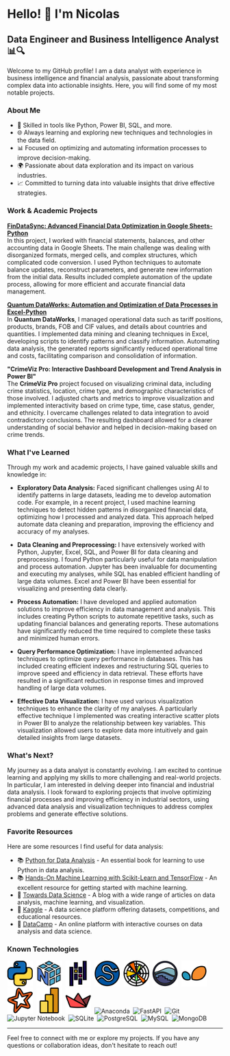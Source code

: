 # Hello! 👋 I'm Nicolas

## **Data Engineer and Business Intelligence Analyst** 📊🔍

Welcome to my GitHub profile! I am a data analyst with experience in business intelligence and financial analysis, passionate about transforming complex data into actionable insights. Here, you will find some of my most notable projects.

### About Me

- 🧰 Skilled in tools like Python, Power BI, SQL, and more.
- 🌐 Always learning and exploring new techniques and technologies in the data field.
- 📊 Focused on optimizing and automating information processes to improve decision-making.
- 🌍 Passionate about data exploration and its impact on various industries.
- 📈 Committed to turning data into valuable insights that drive effective strategies.

### Work & Academic Projects

**[FinDataSync: Advanced Financial Data Optimization in Google Sheets-Python](https://github.com/nicolasramirezperilla/FinDataSync/tree/master)**  
In this project, I worked with financial statements, balances, and other accounting data in Google Sheets. The main challenge was dealing with disorganized formats, merged cells, and complex structures, which complicated code conversion. I used Python techniques to automate balance updates, reconstruct parameters, and generate new information from the initial data. Results included complete automation of the update process, allowing for more efficient and accurate financial data management.

**[Quantum DataWorks: Automation and Optimization of Data Processes in Excel-Python](https://github.com/nicolasramirezperilla/Quantum_DataWorks/tree/master)**  
In **Quantum DataWorks**, I managed operational data such as tariff positions, products, brands, FOB and CIF values, and details about countries and quantities. I implemented data mining and cleaning techniques in Excel, developing scripts to identify patterns and classify information. Automating data analysis, the generated reports significantly reduced operational time and costs, facilitating comparison and consolidation of information.

**"CrimeViz Pro: Interactive Dashboard Development and Trend Analysis in Power BI"**  
The **CrimeViz Pro** project focused on visualizing criminal data, including crime statistics, location, crime type, and demographic characteristics of those involved. I adjusted charts and metrics to improve visualization and implemented interactivity based on crime type, time, case status, gender, and ethnicity. I overcame challenges related to data integration to avoid contradictory conclusions. The resulting dashboard allowed for a clearer understanding of social behavior and helped in decision-making based on crime trends.

### What I've Learned

Through my work and academic projects, I have gained valuable skills and knowledge in:

- **Exploratory Data Analysis:** Faced significant challenges using AI to identify patterns in large datasets, leading me to develop automation code. For example, in a recent project, I used machine learning techniques to detect hidden patterns in disorganized financial data, optimizing how I processed and analyzed data. This approach helped automate data cleaning and preparation, improving the efficiency and accuracy of my analyses.

- **Data Cleaning and Preprocessing:** I have extensively worked with Python, Jupyter, Excel, SQL, and Power BI for data cleaning and preprocessing. I found Python particularly useful for data manipulation and process automation. Jupyter has been invaluable for documenting and executing my analyses, while SQL has enabled efficient handling of large data volumes. Excel and Power BI have been essential for visualizing and presenting data clearly.

- **Process Automation:** I have developed and applied automation solutions to improve efficiency in data management and analysis. This includes creating Python scripts to automate repetitive tasks, such as updating financial balances and generating reports. These automations have significantly reduced the time required to complete these tasks and minimized human errors.

- **Query Performance Optimization:** I have implemented advanced techniques to optimize query performance in databases. This has included creating efficient indexes and restructuring SQL queries to improve speed and efficiency in data retrieval. These efforts have resulted in a significant reduction in response times and improved handling of large data volumes.

- **Effective Data Visualization:** I have used various visualization techniques to enhance the clarity of my analyses. A particularly effective technique I implemented was creating interactive scatter plots in Power BI to analyze the relationship between key variables. This visualization allowed users to explore data more intuitively and gain detailed insights from large datasets.

### What's Next?

My journey as a data analyst is constantly evolving. I am excited to continue learning and applying my skills to more challenging and real-world projects. In particular, I am interested in delving deeper into financial and industrial data analysis. I look forward to exploring projects that involve optimizing financial processes and improving efficiency in industrial sectors, using advanced data analysis and visualization techniques to address complex problems and generate effective solutions.

### Favorite Resources

Here are some resources I find useful for data analysis:

- 📚 [Python for Data Analysis](https://www.oreilly.com/library/view/python-for-data/9781491957653/) - An essential book for learning to use Python in data analysis.
- 📚 [Hands-On Machine Learning with Scikit-Learn and TensorFlow](https://www.oreilly.com/library/view/hands-on-machine-learning/9781492032632/) - An excellent resource for getting started with machine learning.
- 📰 [Towards Data Science](https://towardsdatascience.com/) - A blog with a wide range of articles on data analysis, machine learning, and visualization.
- 📰 [Kaggle](https://www.kaggle.com/) - A data science platform offering datasets, competitions, and educational resources.
- 🎥 [DataCamp](https://www.datacamp.com/) - An online platform with interactive courses on data analysis and data science.

### Known Technologies

  <img src="https://raw.githubusercontent.com/Rickhersd/Rickhersd/09c5bc045c5820e2b7ae1b56c9d2e45df8b2cde5/neobrutalist_icons/neo_python.svg" title="Python" alt="Python" width="60" height="60"/>&nbsp;
  <img src="https://raw.githubusercontent.com/Rickhersd/Rickhersd/09c5bc045c5820e2b7ae1b56c9d2e45df8b2cde5/neobrutalist_icons/neo_numpy.svg" title="Numpy" alt="Numpy" width="60" height="60"/>&nbsp;
  <img src="https://raw.githubusercontent.com/Rickhersd/Rickhersd/09c5bc045c5820e2b7ae1b56c9d2e45df8b2cde5/neobrutalist_icons/neo_pandas.svg" title="Pandas" alt="Pandas" width="60" height="60"/>&nbsp;
  <img src="https://raw.githubusercontent.com/Rickhersd/Rickhersd/09c5bc045c5820e2b7ae1b56c9d2e45df8b2cde5/neobrutalist_icons/neo_scipy.svg" title="Scipy" alt="Scipy" width="60" height="60"/>&nbsp;
  <img src="https://raw.githubusercontent.com/Rickhersd/Rickhersd/09c5bc045c5820e2b7ae1b56c9d2e45df8b2cde5/neobrutalist_icons/neo_matplotlib.svg" title="Matplotlib" alt="Matplotlib" width="60" height="60"/>&nbsp;
  <img src="https://raw.githubusercontent.com/Rickhersd/Rickhersd/09c5bc045c5820e2b7ae1b56c9d2e45df8b2cde5/neobrutalist_icons/neo_seaborn.svg" title="Seaborn" alt="Seaborn" width="60" height="60"/>&nbsp;
  <img src="https://raw.githubusercontent.com/Rickhersd/Rickhersd/09c5bc045c5820e2b7ae1b56c9d2e45df8b2cde5/neobrutalist_icons/neo_sklearn.svg" title="Sklearn" alt="Sklearn" width="60" height="60"/>&nbsp;
  <img src="https://github.com/Rickhersd/neo-icons/blob/main/icons/apache-spark/neo-apache-spark.svg" title="Apache Spark" alt="Apache Spark" width="60" height="60"/>&nbsp;
  <img src="https://github.com/Rickhersd/neo-icons/blob/main/icons/power-bi/neo-power-bi.svg" title="Power-bi" alt="Power BI" width="60" height="60"/>&nbsp;
  <img src="https://github.com/Rickhersd/neo-icons/blob/main/icons/streamlit/neo-streamlit.svg" title="Streamlit" alt="Streamlit" width="60" height="60"/>&nbsp;
  <img src="https://cdn.jsdelivr.net/gh/devicons/devicon/icons/anaconda/anaconda-original.svg" title="Anaconda" alt="Anaconda" width="60" height="60"/>&nbsp;
  <img src="https://cdn.jsdelivr.net/gh/devicons/devicon/icons/fastapi/fastapi-plain.svg" title="FastAPI" alt="FastAPI" width="60" height="60"/>&nbsp;
  <img src="https://cdn.jsdelivr.net/gh/devicons/devicon/icons/git/git-plain.svg" title="Git" alt="Git" width="60" height="60"/>&nbsp;
  <img src="https://cdn.jsdelivr.net/gh/devicons/devicon/icons/jupyter/jupyter-original-wordmark.svg" title="Jupyter Notebook" alt="Jupyter Notebook" width="60" height="60"/>&nbsp;
  <img src="https://cdn.jsdelivr.net/gh/devicons/devicon/icons/sqlite/sqlite-original.svg" title="SQLite" alt="SQLite" width="60" height="60"/>&nbsp;
  <img src="https://cdn.jsdelivr.net/gh/devicons/devicon/icons/postgresql/postgresql-original.svg" title="PostgreSQL" alt="PostgreSQL" width="60" height="60"/>&nbsp;
  <img src="https://cdn.jsdelivr.net/gh/devicons/devicon/icons/mysql/mysql-original.svg" title="MySQL" alt="MySQL" width="60" height="60"/>&nbsp;
  <img src="https://cdn.jsdelivr.net/gh/devicons/devicon/icons/mongodb/mongodb-original.svg" title="MongoDB" alt="MongoDB" width="60" height="60"/>&nbsp;

---

Feel free to connect with me or explore my projects. If you have any questions or collaboration ideas, don't hesitate to reach out!
